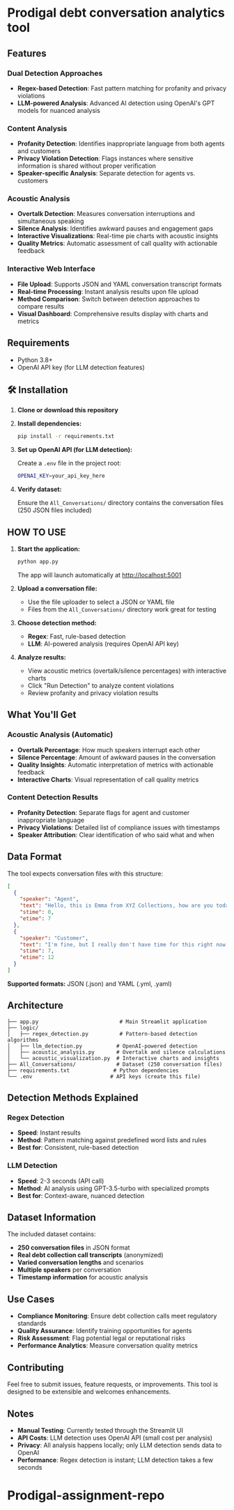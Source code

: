 # Prodigal debt conversation analytics tool

## Features

### Dual Detection Approaches
- **Regex-based Detection**: Fast pattern matching for profanity and privacy violations
- **LLM-powered Analysis**: Advanced AI detection using OpenAI's GPT models for nuanced analysis

### Content Analysis
- **Profanity Detection**: Identifies inappropriate language from both agents and customers
- **Privacy Violation Detection**: Flags instances where sensitive information is shared without proper verification
- **Speaker-specific Analysis**: Separate detection for agents vs. customers

### Acoustic Analysis
- **Overtalk Detection**: Measures conversation interruptions and simultaneous speaking
- **Silence Analysis**: Identifies awkward pauses and engagement gaps
- **Interactive Visualizations**: Real-time pie charts with acoustic insights
- **Quality Metrics**: Automatic assessment of call quality with actionable feedback

### Interactive Web Interface
- **File Upload**: Supports JSON and YAML conversation transcript formats
- **Real-time Processing**: Instant analysis results upon file upload
- **Method Comparison**: Switch between detection approaches to compare results
- **Visual Dashboard**: Comprehensive results display with charts and metrics

## Requirements

- Python 3.8+
- OpenAI API key (for LLM detection features)

## 🛠️ Installation

1. **Clone or download this repository**

2. **Install dependencies:**
   ```bash
   pip install -r requirements.txt
   ```

3. **Set up OpenAI API (for LLM detection):**
   
   Create a `.env` file in the project root:
   ```bash
   OPENAI_KEY=your_api_key_here
   ```


4. **Verify dataset:**
   
   Ensure the `All_Conversations/` directory contains the conversation files (250 JSON files included)

## HOW TO USE

1. **Start the application:**
   ```bash
   python app.py
   ```
   
   The app will launch automatically at [http://localhost:5001](http://localhost:5001)

2. **Upload a conversation file:**
   - Use the file uploader to select a JSON or YAML file
   - Files from the `All_Conversations/` directory work great for testing

3. **Choose detection method:**
   - **Regex**: Fast, rule-based detection
   - **LLM**: AI-powered analysis (requires OpenAI API key)

4. **Analyze results:**
   - View acoustic metrics (overtalk/silence percentages) with interactive charts
   - Click "Run Detection" to analyze content violations
   - Review profanity and privacy violation results

## What You'll Get

### Acoustic Analysis (Automatic)
- **Overtalk Percentage**: How much speakers interrupt each other
- **Silence Percentage**: Amount of awkward pauses in the conversation
- **Quality Insights**: Automatic interpretation of metrics with actionable feedback
- **Interactive Charts**: Visual representation of call quality metrics

### Content Detection Results
- **Profanity Detection**: Separate flags for agent and customer inappropriate language
- **Privacy Violations**: Detailed list of compliance issues with timestamps
- **Speaker Attribution**: Clear identification of who said what and when

## Data Format

The tool expects conversation files with this structure:

```json
[
  {
    "speaker": "Agent",
    "text": "Hello, this is Emma from XYZ Collections, how are you today?",
    "stime": 0,
    "etime": 7
  },
  {
    "speaker": "Customer", 
    "text": "I'm fine, but I really don't have time for this right now.",
    "stime": 7,
    "etime": 12
  }
]
```

**Supported formats:** JSON (.json) and YAML (.yml, .yaml)

## Architecture

```
├── app.py                          # Main Streamlit application
├── logic/
│   ├── regex_detection.py          # Pattern-based detection algorithms
│   ├── llm_detection.py           # OpenAI-powered detection
│   ├── acoustic_analysis.py       # Overtalk and silence calculations
│   └── acoustic_visualization.py  # Interactive charts and insights
├── All_Conversations/             # Dataset (250 conversation files)
├── requirements.txt              # Python dependencies
└── .env                         # API keys (create this file)
```

## Detection Methods Explained

### Regex Detection
- **Speed**: Instant results
- **Method**: Pattern matching against predefined word lists and rules
- **Best for**: Consistent, rule-based detection

### LLM Detection  
- **Speed**: 2-3 seconds (API call)
- **Method**: AI analysis using GPT-3.5-turbo with specialized prompts
- **Best for**: Context-aware, nuanced detection

## Dataset Information

The included dataset contains:
- **250 conversation files** in JSON format
- **Real debt collection call transcripts** (anonymized)
- **Varied conversation lengths** and scenarios
- **Multiple speakers** per conversation
- **Timestamp information** for acoustic analysis

## Use Cases

- **Compliance Monitoring**: Ensure debt collection calls meet regulatory standards
- **Quality Assurance**: Identify training opportunities for agents
- **Risk Assessment**: Flag potential legal or reputational risks
- **Performance Analytics**: Measure conversation quality metrics

## Contributing

Feel free to submit issues, feature requests, or improvements. This tool is designed to be extensible and welcomes enhancements.

## Notes

- **Manual Testing**: Currently tested through the Streamlit UI
- **API Costs**: LLM detection uses OpenAI API (small cost per analysis)
- **Privacy**: All analysis happens locally; only LLM detection sends data to OpenAI
- **Performance**: Regex detection is instant; LLM detection takes a few seconds
# Prodigal-assignment-repo

